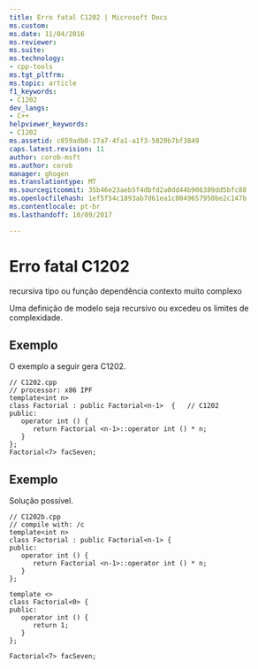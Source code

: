```yaml
---
title: Erro fatal C1202 | Microsoft Docs
ms.custom: 
ms.date: 11/04/2016
ms.reviewer: 
ms.suite: 
ms.technology:
- cpp-tools
ms.tgt_pltfrm: 
ms.topic: article
f1_keywords:
- C1202
dev_langs:
- C++
helpviewer_keywords:
- C1202
ms.assetid: c859adb8-17a7-4fa1-a1f3-5820b7bf3849
caps.latest.revision: 11
author: corob-msft
ms.author: corob
manager: ghogen
ms.translationtype: MT
ms.sourcegitcommit: 35b46e23aeb5f4dbfd2a0dd44b906389dd5bfc88
ms.openlocfilehash: 1ef5f54c1893ab7d61ea1c8049657950be2c147b
ms.contentlocale: pt-br
ms.lasthandoff: 10/09/2017

---
```

# <a name="fatal-error-c1202"></a>Erro fatal C1202
recursiva tipo ou função dependência contexto muito complexo  
  
 Uma definição de modelo seja recursivo ou excedeu os limites de complexidade.  
  
## <a name="example"></a>Exemplo  
 O exemplo a seguir gera C1202.  
  
```  
// C1202.cpp  
// processor: x86 IPF  
template<int n>   
class Factorial : public Factorial<n-1>  {   // C1202  
public:  
   operator int () {   
      return Factorial <n-1>::operator int () * n;   
   }  
};  
Factorial<7> facSeven;  
```  
  
## <a name="example"></a>Exemplo  
 Solução possível.  
  
```  
// C1202b.cpp  
// compile with: /c  
template<int n>   
class Factorial : public Factorial<n-1> {  
public:  
   operator int () {   
      return Factorial <n-1>::operator int () * n;   
   }  
};  
  
template <>  
class Factorial<0> {  
public:  
   operator int () {   
      return 1;   
   }  
};  
  
Factorial<7> facSeven;  
```
